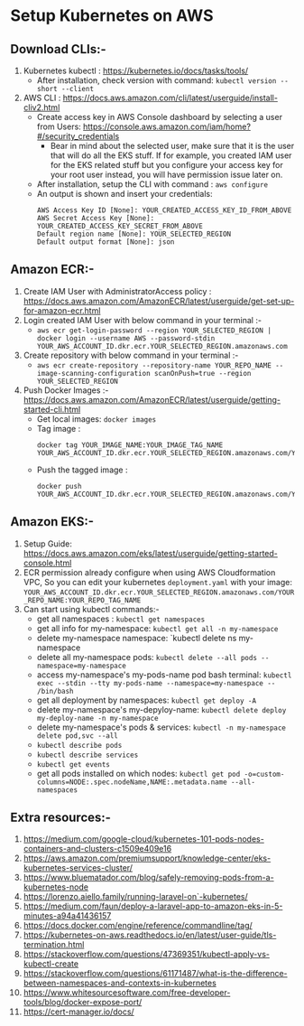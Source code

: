 # Setup Kubernetes on AWS

## Download CLIs:-

1. Kubernetes kubectl : https://kubernetes.io/docs/tasks/tools/
    - After installation, check version with command: `kubectl version --short --client`
2. AWS CLI : https://docs.aws.amazon.com/cli/latest/userguide/install-cliv2.html
    - Create access key in AWS Console dashboard by selecting a user from Users: https://console.aws.amazon.com/iam/home?#/security_credentials
        - Bear in mind about the selected user, make sure that it is the user that will do all the EKS stuff.
        If for example, you created IAM user for the EKS related stuff but you configure your access key for your root user instead, you will have permission issue later on.
    - After installation, setup the CLI with command : `aws configure`
    - An output is shown and insert your credentials:
        ```
        AWS Access Key ID [None]: YOUR_CREATED_ACCESS_KEY_ID_FROM_ABOVE
        AWS Secret Access Key [None]: YOUR_CREATED_ACCESS_KEY_SECRET_FROM_ABOVE
        Default region name [None]: YOUR_SELECTED_REGION
        Default output format [None]: json
        ```

## Amazon ECR:-

1. Create IAM User with AdministratorAccess policy : https://docs.aws.amazon.com/AmazonECR/latest/userguide/get-set-up-for-amazon-ecr.html
2. Login created IAM User with below command in your terminal :-
    - `aws ecr get-login-password --region YOUR_SELECTED_REGION | docker login --username AWS --password-stdin YOUR_AWS_ACCOUNT_ID.dkr.ecr.YOUR_SELECTED_REGION.amazonaws.com`
3. Create repository with below command in your terminal :-
    - `aws ecr create-repository --repository-name YOUR_REPO_NAME --image-scanning-configuration scanOnPush=true --region YOUR_SELECTED_REGION`
4. Push Docker Images :- https://docs.aws.amazon.com/AmazonECR/latest/userguide/getting-started-cli.html
    - Get local images: `docker images`
    - Tag image : 
        ```
        docker tag YOUR_IMAGE_NAME:YOUR_IMAGE_TAG_NAME YOUR_AWS_ACCOUNT_ID.dkr.ecr.YOUR_SELECTED_REGION.amazonaws.com/YOUR_REPO_NAME:YOUR_REPO_TAG_NAME
        ```
    - Push the tagged image :
        ```
        docker push YOUR_AWS_ACCOUNT_ID.dkr.ecr.YOUR_SELECTED_REGION.amazonaws.com/YOUR_REPO_NAME:YOUR_REPO_TAG_NAME
        ```

## Amazon EKS:-

1. Setup Guide: https://docs.aws.amazon.com/eks/latest/userguide/getting-started-console.html
2. ECR permission already configure when using AWS Cloudformation VPC, So you can edit your kubernetes `deployment.yaml` with your image: `YOUR_AWS_ACCOUNT_ID.dkr.ecr.YOUR_SELECTED_REGION.amazonaws.com/YOUR_REPO_NAME:YOUR_REPO_TAG_NAME`
3. Can start using kubectl commands:-
    - get all namespaces : `kubectl get namespaces`
    - get all info for my-namespace: `kubectl get all -n my-namespace`
    - delete my-namespace namespace: `kubectl delete ns my-namespace
    - delete all my-namespace pods: `kubectl delete --all pods --namespace=my-namespace`
    - access my-namespace's my-pods-name pod bash terminal: `kubectl exec --stdin --tty my-pods-name --namespace=my-namespace -- /bin/bash`
    - get all deployment by namespaces: `kubectl get deploy -A`
    - delete my-namespace's my-depyloy-name: `kubectl delete deploy my-deploy-name -n my-namespace` 
    - delete my-namespace's pods & services: `kubectl -n my-namespace delete pod,svc --all`
    - `kubectl describe pods`
    - `kubectl describe services`
    - `kubectl get events`
    - get all pods installed on which nodes: `kubectl get pod -o=custom-columns=NODE:.spec.nodeName,NAME:.metadata.name --all-namespaces`

## Extra resources:-

1. https://medium.com/google-cloud/kubernetes-101-pods-nodes-containers-and-clusters-c1509e409e16
2. https://aws.amazon.com/premiumsupport/knowledge-center/eks-kubernetes-services-cluster/
3. https://www.bluematador.com/blog/safely-removing-pods-from-a-kubernetes-node
4. https://lorenzo.aiello.family/running-laravel-on`-kubernetes/
5. https://medium.com/faun/deploy-a-laravel-app-to-amazon-eks-in-5-minutes-a94a41436157
6. https://docs.docker.com/engine/reference/commandline/tag/
7. https://kubernetes-on-aws.readthedocs.io/en/latest/user-guide/tls-termination.html
8. https://stackoverflow.com/questions/47369351/kubectl-apply-vs-kubectl-create
9. https://stackoverflow.com/questions/61171487/what-is-the-difference-between-namespaces-and-contexts-in-kubernetes
10. https://www.whitesourcesoftware.com/free-developer-tools/blog/docker-expose-port/
11. https://cert-manager.io/docs/